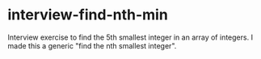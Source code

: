 # interview-find-nth-min
Interview exercise to find the 5th smallest integer in an array of integers. I made this a
generic "find the nth smallest integer".

